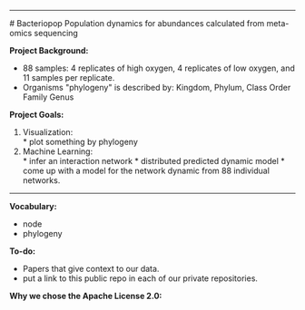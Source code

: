 <hr>
# Bacteriopop
Population dynamics for abundances calculated from meta-omics sequencing

<b> Project Background: </b>
* 88 samples: 4 replicates of high oxygen, 4 replicates of low oxygen, and 11 samples per replicate. 
* Organisms "phylogeny" is described by: Kingdom, Phylum, Class	Order	Family	Genus

<b> Project Goals: </b><br><ol>
<li> Visualization: </li>
* plot something by phylogeny

<li> Machine Learning:</li>
* infer an interaction network
* distributed predicted dynamic model
* come up with a model for the network dynamic from 88 individual networks. <br>
</ol><hr>

<b> Vocabulary: </b><br>
* node
* phylogeny

<b> To-do: </b><br>
* Papers that give context to our data. 
* put a link to this public repo in each of our private repositories. 

<b> Why we chose the Apache License 2.0: </b>

